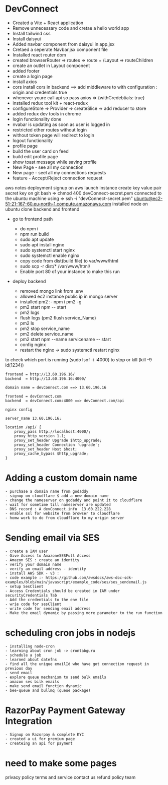 # DevConnect

- Created a Vite + React application
- Remove unnecessary code and cretae a hello world app
- Install tailwind css
- Install daisyui 
- Added navbar component from daisyui in app.jsx
- Cretaed a seperate Navbar.jsx component file 
- Installed react router dom
- created browserRouter => routes => route = /Layout => routeChildren
- create an outlet in Layout component 
- added footer 
- create a login page 
- install axios 
- cors install cors in backend ==> add middleware to with configuration : origin and credentials true
- whenever youre call api so pass axios => {withCredebtials: true} 
- installed redux tool kit + react-redux
- configureStore => Provider => createSlice => add reducer to store
- added redux dev tools in chrome 
- login functionality done 
- nvabar is updating as soon as user is logged in 
- restricted other routes without login
- without token page will redirect to login
- logout functionality 
- profile page 
- build the user card on feed 
- build edit profile page
- show toast message while saving profile  
- New Page - see all my connection
- New page - seel all my connections requests
- feature - Accept/Reject connection request




aws notes
deployment 
signup on aws 
launch instance 
create key value pair secret key 
on git bash => chmod 400 devConnect-secret.pem
connected to the ubuntu machine using => ssh -i "devConnect-secret.pem" ubuntu@ec2-51-21-167-60.eu-north-1.compute.amazonaws.com
installed node on ubuntu 
clone backend and frontend 
 - go to frontend path 
    - do npm i 
    - npm run build 
    - sudo apt update
    - sudo apt install nginx
    - sudo systemctl start nginx
    - sudo systemctl enable nginx
    - copy code from dist(build file) to var/www/html
    - sudo scp -r dist/* /var/www/html/
    - Enable port 80 of your instance to make this run 


- deploy backend 
    - removed mongo link from .env
    - allowed ec2 instance public ip in mongo server
    - installed pm2 :- npm i pm2 -g 
    - pm2 start npm -- start
    - pm2 logs
    - flush logs (pm2 flush service_Name)
    - pm2 ls
    - pm2 stop service_name
    - pm2 delete service_name
    - pm2 start npm --name servicename -- start
    - config nginx 
    - restart the nginx -> sudo systemctl restart nginx 

to check which port is running (sudo lsof -i :4000)
to stop or kill (kill -9 id(1234))


    frontend = http://13.60.196.16/
    backend  = http://13.60.196.16:4000/

    domain name = devConnect.com ==> 13.60.196.16

    frontend = devConnect.com 
    backend  = devConnect.com:4000 ==> devConnect.com/api

    nginx config

    server_name 13.60.196.16;

    location /api/ {
        proxy_pass http://localhost:4000/;
        proxy_http_version 1.1;
        proxy_set_header Upgrade $http_upgrade;
        proxy_set_header Connection 'upgrade';
        proxy_set_header Host $host;
        proxy_cache_bypass $http_upgrade;
    }


# Adding a custom domain name
    - purchase a domain name from godaddy 
    - signup on cloudflare $ add a new domain name 
    - change the nameserver on godaddy and point it to cloudflare
    - wait for sometime till nameserver are updated 
    - DNS record : A devConnect.info  13.60.222.228
    - enable ssl for website from browser to cloudflare 
    - homw work to do from cloudflare to my origin server


# Sending email via SES
    - create a IAM user
    - Give Access to AmazoneSESFull Access
    - Amazon SES : create an identity 
    - verify your domain name
    - verify an email address - identity
    - install AWS SDK - v3 : 
    - code example :- https://github.com/awsdocs/aws-doc-sdk-examples/blob/main/javascript/example_code/ses/ses_sendemail.js
    - setup SesClient 
    - Access Credentials should be created in IAM under securityCredentials Tab
    - Add the credentials to the env file 
    - wrie code for sesClient
    - write code for sending email address
    - Make the email dynamic by passing more parameter to the run function  


# scheduling cron jobs in nodejs
    - installing node-cron
    - learning about cron job -> crontabguru
    - schedule a job
    - learned about datefns
    - find all the unique emailId who have got connection request in previous day
    - send email 
    - explore queue mechanism to send bulk emails
    - amazon ses bilk emails
    - make send email function dynamic
    - bee-queue and bullmq (queue package)

# RazorPay Payment Gateway Integration
    - Signup on Razorpay & complete KYC 
    - created a ui for premium page
    - createing an api for payment 
# need to make some pages
privacy policy 
terms and service 
contact us
refund policy
team


